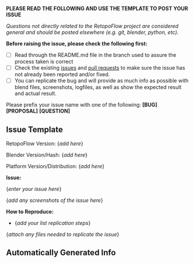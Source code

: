 **PLEASE READ THE FOLLOWING AND USE THE TEMPLATE TO POST YOUR ISSUE**

*Questions not directly related to the RetopoFlow project are considered general and should be posted elsewhere (e.g. git, blender, python, etc).*

**Before raising the issue, please check the following first:**

- [ ] Read through the README.md file in the branch used to assure the process taken is correct
- [ ] Check the existing [issues](https://github.com/CGCookie/retopoflow/issues) and [pull requests](https://github.com/CGCookie/retopoflow/pulls) to make sure the issue has not already been reported and/or fixed.
- [ ] You can replicate the bug and will provide as much info as possible with blend files, screenshots, logfiles, as well as show the expected result and actual result.

Please prefix your issue name with one of the following: **[BUG]** **[PROPOSAL]** **[QUESTION]**


Issue Template
-----------------------------------

RetopoFlow Version: {*add here*}

Blender Version/Hash: {*add here*}

Platform Version/Distribution: {*add here*}


**Issue:**

{*enter your issue here*}

{*add any screenshots of the issue here*}


**How to Reproduce:**

- {*add your list replication steps*}

{*attach any files needed to replicate the issue*}



Automatically Generated Info
-----------------------------------